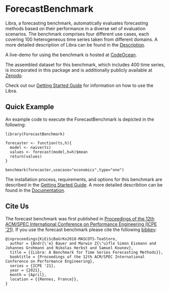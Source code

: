 # ForecastBenchmark

Libra, a forecasting benchmark, automatically evaluates forecasting methods based on their performance in a diverse set of evaluation scenarios. The benchmark comprises four different use cases, each covering 100 heterogeneous time series taken from different domains. A more detailed description of Libra can be found in the [Description](documentation/DESCRIPTION.md).

A live-demo for using the benchmark is hosted at [CodeOcean](https://doi.org/10.24433/CO.3240518.v1). 

The assembled dataset for this benchmark, which includes 400 time series, is incorporated in this package and is additionally publicly available at [Zenodo](http://doi.org/10.5281/zenodo.4399959).

Check out our [Getting Started Guide](GET_STARTED.md) for information on how to use the Libra.

## Quick Example
An example code to execute the ForecastBenchmark is depicted in the following:
```
library(ForecastBenchmark)

forecaster <- function(ts,h){
  model <- naive(ts)
  values <- forecast(model,h=h)$mean
  return(values)
}

benchmark(forecaster,usecase="economics",type="one")
```

The installation process, requirements, and options for this benchmark are described in the [Getting Started Guide](GET_STARTED.md). A more detailed describtion can be found in the [Documentation](documentation/DOCUMENTATION.md).

## Cite Us

The forecast benchmark was first published in [Proceedings of the 12th ACM/SPEC International Conference on Performance Engineering (ICPE '21)](https://dl.acm.org/doi/abs/10.1145/3427921.3450241). If you use the forecast benchmark please cite the following [bibkey](CITE.md):

	@inproceedings{KiEiScBaGrKo2018-MASCOTS-TeaStore,
      author = {Andr{\'e} Bauer and Marwin Z{\"u}fle Simon Eismann and Johannes Grohmann and Nikolas Herbst and Samuel Kounev},
      title = {{Libra: A Benchmark for Time Series Forecasting Methods}},
      booktitle = {Proceedings of the 12th ACM/SPEC International Conference on Performance Engineering},
      series = {ICPE '21},
      year = {2021},
      month = {April},
      location = {{Rennes, France}},
    }





